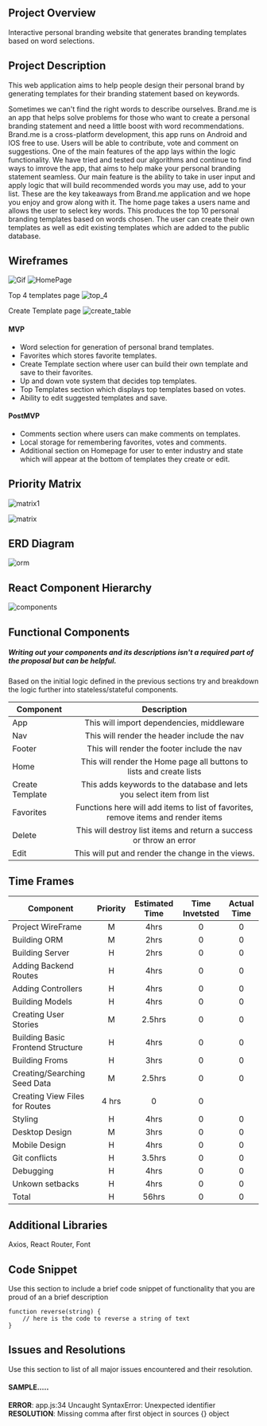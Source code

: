 ## Project Overview
 Interactive personal branding website that generates branding templates based on word selections. 

## Project Description
This web application aims to help people design their personal brand by generating templates for their branding statement based on keywords.

Sometimes we can't find the right words to describe ourselves. Brand.me is an app that helps solve problems for those who want to create a personal branding statement and need a little boost with word recommendations. Brand.me is a cross-platform development, this app runs on Android and IOS free to use. Users will be able to contribute, vote and comment on suggestions. One of the main features of the app lays within the logic functionality. We have tried and tested our algorithms and continue to find ways to imrove the app, that aims to help make your personal branding statement seamless. Our main feature is the ability to take in user input and apply logic that will build recommended words you may use, add to your list. These are the key takeaways from Brand.me application and we hope you enjoy and grow along with it. The home page takes a users name and allows the user to select key words. This produces the top 10 personal branding templates based on words chosen. The user can create their own templates as well as edit existing templates which are added to the public database.

## Wireframes
![Gif](https://media.giphy.com/media/l3q2J6NeW24R3wau4/giphy.gif)
![HomePage](https://res.cloudinary.com/dqjtq6a2x/image/upload/v1571498674/WireFrame/IMG_20191019_110652_hi8vea.jpg)

Top 4 templates page 
![top_4](https://res.cloudinary.com/dqjtq6a2x/image/upload/v1571498675/WireFrame/IMG_20191019_110656_aumh3e.jpg)

Create Template page
![create_table](https://res.cloudinary.com/dqjtq6a2x/image/upload/v1571498675/WireFrame/IMG_20191019_110700_jrihrs.jpg)

#### MVP 

 - Word selection for generation of personal brand templates.
 - Favorites which stores favorite templates.
 - Create Template section where user can build their own template and save to 	   their favorites. 
 - Up and down vote system that decides top templates.
 - Top Templates section which displays top templates based on votes.
 - Ability to edit suggested templates and save.

#### PostMVP 

- Comments section where users can make comments on templates. 
- Local storage for remembering favorites, votes and comments.
- Additional section on Homepage for user to enter industry and state which will   appear at the bottom of templates they create or edit.

## Priority Matrix

![matrix1](https://res.cloudinary.com/dqjtq6a2x/image/upload/v1571582466/Priority%20Matrix/IMG_20191018_153601_mehtgh.jpg)

![matrix](https://res.cloudinary.com/dqjtq6a2x/image/upload/v1571582467/Priority%20Matrix/IMG_20191018_153554_zddojk.jpg)

## ERD Diagram

![orm](https://res.cloudinary.com/drdk7a56d/image/upload/v1571663027/Project%203/IMG_3627_l8evo6.heic)

## React Component Hierarchy

![components](https://res.cloudinary.com/dqjtq6a2x/image/upload/v1571664234/Components/IMG_20191021_091659_pwmwhp.jpg)



## Functional Components
##### Writing out your components and its descriptions isn't a required part of the proposal but can be helpful.

Based on the initial logic defined in the previous sections try and breakdown the logic further into stateless/stateful components. 

| Component | Description | 
| --- | :---: |  
| App	 | This will import dependencies, middleware   |
| Nav | This will render the header include the nav | 
| Footer | This will render the footer include the nav |
| Home | This will render the Home page	all buttons to lists and create lists|
| Create Template | This adds keywords to the database and lets you select item from list |
| Favorites | Functions here will add  items to list of favorites, remove items and render items|
| Delete | This will destroy  list items and return a success or throw an error|
|Edit | This will put and render the change in the views.


## Time Frames

| Component | Priority | Estimated Time | Time Invetsted | Actual Time |
| --- | :---: |  :---: | :---: | :---: |
| Project WireFrame | M | 4hrs | 0 | 0 |
| Building ORM | M | 2hrs | 0 | 0 |
| Building Server | H | 2hrs | 0 | 0 |
| Adding Backend Routes | H | 4hrs| 0 | 0 |
| Adding Controllers | H | 4hrs | 0 | 0 |
| Building Models | H | 4hrs| 0 | 0 |
| Creating User Stories | M | 2.5hrs | 0 | 0 |
| Building Basic Frontend Structure | H | 4hrs | 0 | 0 | 
| Building Froms | H | 3hrs | 0 | 0 |
| Creating/Searching Seed Data | M | 2.5hrs | 0 | 0 |
| Creating View Files for Routes | 4 hrs | 0 | 0 |
| Styling | H | 4hrs | 0 | 0 |
| Desktop Design | M | 3hrs | 0 | 0 | 
| Mobile Design | H | 4hrs | 0 | 0 |
| Git conflicts | H | 3.5hrs | 0 | 0 |
| Debugging | H | 4hrs | 0 | 0 |
| Unkown setbacks| H | 4hrs | 0 | 0 |
| Total | H | 56hrs| 0 | 0 |


## Additional Libraries
Axios, React Router, Font

## Code Snippet

Use this section to include a brief code snippet of functionality that you are proud of an a brief description  

```
function reverse(string) {
	// here is the code to reverse a string of text
}
```

## Issues and Resolutions
 Use this section to list of all major issues encountered and their resolution.

#### SAMPLE.....
**ERROR**: app.js:34 Uncaught SyntaxError: Unexpected identifier                                
**RESOLUTION**: Missing comma after first object in sources {} object